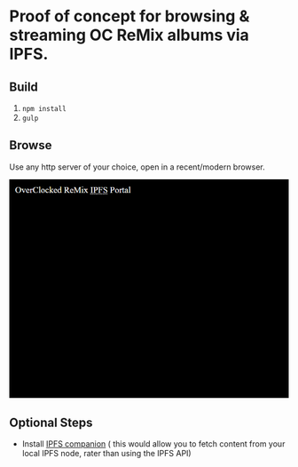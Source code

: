 # Proof of concept for browsing & streaming OC ReMix albums via IPFS.

## Build
1) `npm install`
2) `gulp`

## Browse
Use any http server of your choice, open in a recent/modern browser.

![animated demo of proof-of-concept for using IPFS to browse & stream OC ReMix albums.](./img/ocremix-ipfs-demo.gif)


## Optional Steps
* Install [IPFS companion](https://github.com/ipfs-shipyard/ipfs-companion) (
	this would allow you to fetch content from your local IPFS node,
	rater than using the IPFS API)
